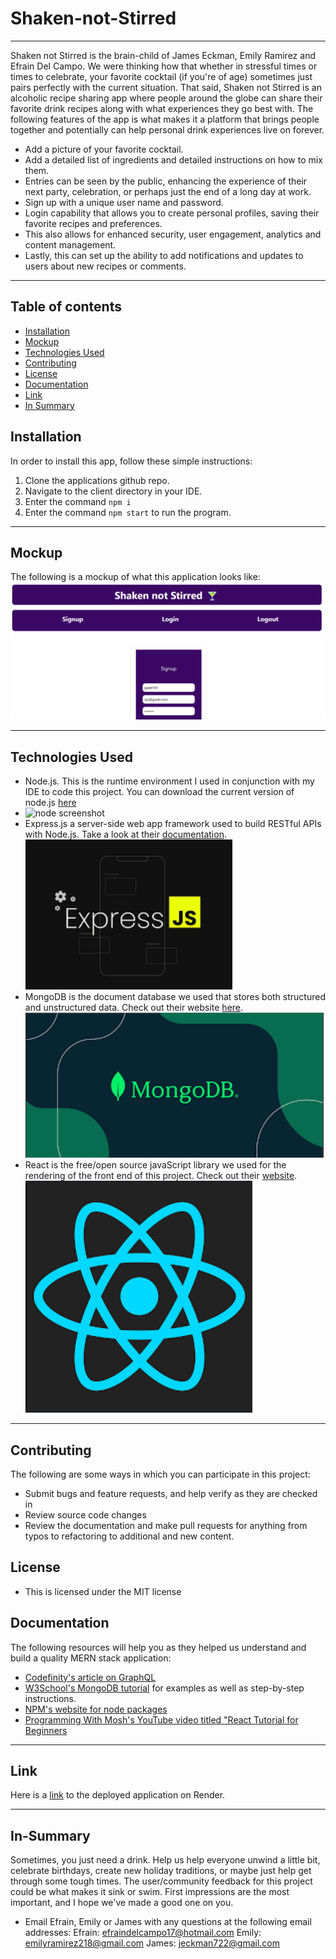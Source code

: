 # Shaken-not-Stirred

---

Shaken not Stirred is the brain-child of James Eckman, Emily Ramirez and Efrain Del Campo. We were thinking how that whether in stressful times or times to celebrate, your favorite cocktail (if you're of age) sometimes just pairs perfectly with the current situation. That said, Shaken not Stirred is an alcoholic recipe sharing app where people around the globe can share their favorite drink recipes along with what experiences they go best with. The following features of the app is what makes it a platform that brings people together and potentially can help personal drink experiences live on forever.

- Add a picture of your favorite cocktail.
- Add a detailed list of ingredients and detailed instructions
  on how to mix them.
- Entries can be seen by the public, enhancing the experience of their next party, celebration, or perhaps just the end of a long day at work.
- Sign up with a unique user name and password.
- Login capability that allows you to create personal profiles, saving their favorite recipes and preferences.
- This also allows for enhanced security, user engagement, analytics and content management.
- Lastly, this can set up the ability to add notifications and updates to users about new recipes or comments.

---

## Table of contents

- [Installation](#Installation)
- [Mockup](#Mockup)
- [Technologies Used](#Technologies-Used)
- [Contributing](#Contributing)
- [License](#License)
- [Documentation](#Documentation)
- [Link](#Link)
- [In Summary](#In-Summary)

## Installation

In order to install this app, follow these simple instructions:

1. Clone the applications github repo.
2. Navigate to the client directory in your IDE.
3. Enter the command `npm i`
4. Enter the command `npm start` to run the program.

---

## Mockup

The following is a mockup of what this application looks like:
![img](Client/src/assets/images/Mockup.png)

---

## Technologies Used

- Node.js. This is the runtime environment I used in conjunction with my IDE to code this project. You can download the current version of node.js [here](https://nodejs.org/en)
- ![node screenshot](https://github.com/user-attachments/assets/77cd0435-19f8-4444-8ed1-0f27b24bfc03)
- Express.js a server-side web app framework used to build RESTful APIs with Node.js. Take a look at their [documentation](https://expressjs.com/).
  ![ExpressJS logo](./client/src/assets/images/image-2.png)
- MongoDB is the document database we used that stores both structured and unstructured data. Check out their website [here](https://www.mongodb.com/lp/cloud/atlas/try4-reg?utm_source=google&utm_campaign=search_gs_pl_evergreen_atlas_core_retarget-brand_gic-null_amers-us-ca_ps-all_desktop_eng_lead&utm_term=mongodb&utm_medium=cpc_paid_search&utm_ad=e&utm_ad_campaign_id=14291004479&adgroup=128837427347&cq_cmp=14291004479&gad_source=1&gclid=Cj0KCQiA_qG5BhDTARIsAA0UHSI3-zWap1GPOB7qphDOHT2tCLieZv1xygoP_WLEGmY7Qvx0x0Ofl7oaAozzEALw_wcB).
  ![MongoDB logo](./client/src/assets/images/image.png)
- React is the free/open source javaScript library we used for the rendering of the front end of this project. Check out their [website](https://react.dev/).
  ![ReactJs logo](./client/src/assets/images/image-1.png)

---

## Contributing

The following are some ways in which you can participate in this project:

- Submit bugs and feature requests, and help verify as they are checked in
- Review source code changes
- Review the documentation and make pull requests for anything from typos to refactoring to additional and new content.

## License

- This is licensed under the MIT license

## Documentation

The following resources will help you as they helped us understand and build a quality MERN stack application:

- [Codefinity's article on GraphQL](https://codefinity.com/blog/Web-Development-with-GraphQL)
- [W3School's MongoDB tutorial](https://www.w3schools.com/mongodb/) for examples as well as step-by-step instructions.
- [NPM's website for node packages](https://www.npmjs.com/package/inquirer/v/8.2.4)
- [Programming With Mosh's YouTube video titled "React Tutorial for Beginners](https://www.youtube.com/watch?app=desktop&v=SqcY0GlETPk)

---

## Link

Here is a [link](https://shaken-not-stirred-c7oz.onrender.com) to the deployed application on Render.

---

## In-Summary

Sometimes, you just need a drink. Help us help everyone unwind a little bit, celebrate birthdays, create new holiday traditions, or maybe just help get through some tough times. The user/community feedback for this project could be what makes it sink or swim. First impressions are the most important, and I hope we've made a good one on you.

- Email Efrain, Emily or James with any questions at the following email addresses:
  Efrain: efraindelcampo17@hotmail.com
  Emily: emilyramirez218@gmail.com
  James: jeckman722@gmail.com
